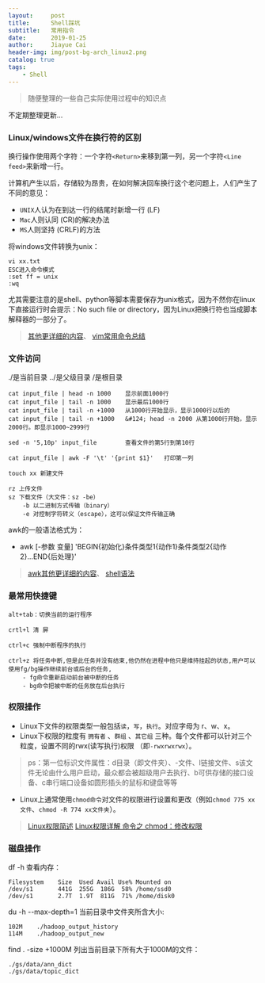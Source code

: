 ```yaml
---
layout:     post
title:      Shell踩坑
subtitle:   常用指令
date:       2019-01-25
author:     Jiayue Cai
header-img: img/post-bg-arch_linux2.png
catalog: true
tags:
    - Shell
---
```


> 随便整理的一些自己实际使用过程中的知识点

不定期整理更新...

### Linux/windows文件在换行符的区别

换行操作使用两个字符：一个字符`<Return>`来移到第一列，另一个字符`<Line feed>`来新增一行。

计算机产生以后，存储较为昂贵，在如何解决回车换行这个老问题上，人们产生了不同的意见：
- `UNIX`人认为在到达一行的结尾时新增一行<Line feed> (LF)
- `Mac`人则认同<Return> (CR)的解决办法
- `MS`人则坚持<Return><Line feed> (CRLF)的方法

将windows文件转换为unix：

	vi xx.txt
	ESC进入命令模式
	:set ff = unix
	:wq

尤其需要注意的是shell、python等脚本需要保存为unix格式，因为不然你在linux下直接运行时会提示：No such file or directory，因为Linux把换行符也当成脚本解释器的一部分了。

> [其他更详细的内容](https://www.cnblogs.com/ywl925/p/3915466.html)、
> [vim常用命令总结](https://www.cnblogs.com/yangjig/p/6014198.html)

### 文件访问

./是当前目录  ../是父级目录   /是根目录

	cat input_file | head -n 1000    显示前面1000行 
	cat input_file | tail -n 1000    显示最后1000行
	cat input_file | tail -n +1000   从1000行开始显示，显示1000行以后的
	cat input_file | tail -n +1000   &#124; head -n 2000 从第1000行开始，显示2000行。即显示1000~2999行
	
	sed -n '5,10p' input_file        查看文件的第5行到第10行
	
	cat input_file | awk -F '\t' '{print $1}'   打印第一列
	
	touch xx 新建文件
	
	rz 上传文件
	sz 下载文件（大文件：sz -be）
		-b 以二进制方式传输（binary）
		-e 对控制字符转义（escape），这可以保证文件传输正确
	
awk的一般语法格式为：
- awk [-参数 变量] 'BEGIN{初始化}条件类型1{动作1}条件类型2{动作2}...END{后处理}'

> [awk其他更详细的内容](https://www.cnblogs.com/ywl925/p/3904436.html)、
> [shell语法](https://www.cnblogs.com/ywl925/p/3948310.html)

### 最常用快捷键

	alt+tab：切换当前的运行程序
	
	crtl+l 清 屏
	
	ctrl+c 强制中断程序的执行

	ctrl+z 将任务中断,但是此任务并没有结束,他仍然在进程中他只是维持挂起的状态,用户可以使用fg/bg操作继续前台或后台的任务,
		- fg命令重新启动前台被中断的任务
		- bg命令把被中断的任务放在后台执行

### 权限操作

- Linux下文件的权限类型一般包括`读`，`写`，`执行`。对应字母为 r、w、x。
- Linux下权限的粒度有 `拥有者` 、`群组` 、`其它组` 三种。每个文件都可以针对三个粒度，设置不同的rwx(读写执行)权限 （即`-rwxrwxrwx`）。

> ps：第一位标识文件属性：d目录（即文件夹）、-文件、l链接文件、s该文件无论由什么用户启动，最众都会被超级用户去执行、b可供存储的接口设备、c串行端口设备如圆形插头的鼠标和键盘等等

- Linux上通常使用`chmod命令`对文件的权限进行设置和更改（例如`chmod 775 xx文件`、`chmod -R 774 xx文件夹`）。

> [Linux权限简述](https://blog.csdn.net/l0979365428/article/details/51558079)
> [Linux权限详解 命令之 chmod：修改权限](https://www.cnblogs.com/ywl925/p/3948310.html)

### 磁盘操作

df -h 查看内存：

	Filesystem    Size  Used Avail Use% Mounted on
	/dev/s1       441G  255G  186G  58% /home/ssd0
	/dev/s1       2.7T  1.9T  811G  71% /home/disk0
	
du -h --max-depth=1 当前目录中文件夹所含大小:

	102M    ./hadoop_output_history
	114M    ./hadoop_output_new

find . -size +1000M 列出当前目录下所有大于1000M的文件：

	./gs/data/ann_dict
	./gs/data/topic_dict


